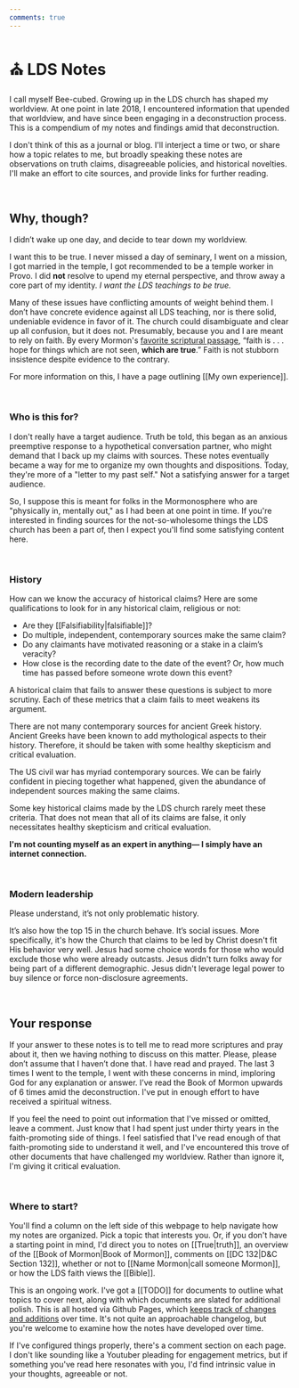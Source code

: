 ```yaml
---
comments: true
---
```

# ⛪ LDS Notes
I call myself Bee-cubed. Growing up in the LDS church has shaped my worldview. At one point in late 2018, I encountered information that upended that worldview, and have since been engaging in a deconstruction process. This is a compendium of my notes and findings amid that deconstruction.

I don't think of this as a journal or blog. I'll interject a time or two, or share how a topic relates to me, but broadly speaking these notes are observations on truth claims, disagreeable policies, and historical novelties. I'll make an effort to cite sources, and provide links for further reading.

&nbsp;

## Why, though?
I didn’t wake up one day, and decide to tear down my worldview.

I want this to be true. I never missed a day of seminary, I went on a mission, I got married in the temple, I got recommended to be a temple worker in Provo. I did **not** resolve to upend my eternal perspective, and throw away a core part of my identity. *I want the LDS teachings to be true.*

Many of these issues have conflicting amounts of weight behind them. I don’t have concrete evidence against all LDS teaching, nor is there solid, undeniable evidence in favor of it. The church could disambiguate and clear up all confusion, but it does not. Presumably, because you and I are meant to rely on faith. By every Mormon's [favorite scriptural passage](https://www.churchofjesuschrist.org/study/scriptures/bofm/alma/32?lang=eng&id=p21#p21), “faith is . . . hope for things which are not seen, **which are true**.” Faith is not stubborn insistence despite evidence to the contrary.

For more information on this, I have a page outlining [[My own experience]].

&nbsp;

### Who is this for?
I don't really have a target audience. Truth be told, this began as an anxious preemptive response to a hypothetical conversation partner, who might demand that I back up my claims with sources. These notes eventually became a way for me to organize my own thoughts and dispositions. Today, they're more of a "letter to my past self." Not a satisfying answer for a target audience.

So, I suppose this is meant for folks in the Mormonosphere who are "physically in, mentally out," as I had been at one point in time. If you're interested in finding sources for the not-so-wholesome things the LDS church has been a part of, then I expect you'll find some satisfying content here.

&nbsp;

### History
How can we know the accuracy of historical claims? Here are some qualifications to look for in any historical claim, religious or not:

- Are they [[Falsifiability|falsifiable]]?
- Do multiple, independent, contemporary sources make the same claim?
- Do any claimants have motivated reasoning or a stake in a claim’s veracity?
- How close is the recording date to the date of the event? Or, how much time has passed before someone wrote down this event?

A historical claim that fails to answer these questions is subject to more scrutiny. Each of these metrics that a claim fails to meet weakens its argument.

There are not many contemporary sources for ancient Greek history. Ancient Greeks have been known to add mythological aspects to their history. Therefore, it should be taken with some healthy skepticism and critical evaluation.

The US civil war has myriad contemporary sources. We can be fairly confident in piecing together what happened, given the abundance of independent sources making the same claims.

Some key historical claims made by the LDS church rarely meet these criteria. That does not mean that all of its claims are false, it only necessitates healthy skepticism and critical evaluation.

**I'm not counting myself as an expert in anything— I simply have an internet connection.**

&nbsp;

### Modern leadership
Please understand, it’s not only problematic history.

It’s also how the top 15 in the church behave. It’s social issues. More specifically, it's how the Church that claims to be led by Christ doesn't fit His behavior very well. Jesus had some choice words for those who would exclude those who were already outcasts. Jesus didn't turn folks away for being part of a different demographic. Jesus didn't leverage legal power to buy silence or force non-disclosure agreements.

&nbsp;

## Your response
If your answer to these notes is to tell me to read more scriptures and pray about it, then we having nothing to discuss on this matter. Please, please don’t assume that I haven’t done that. I have read and prayed. The last 3 times I went to the temple, I went with these concerns in mind, imploring God for any explanation or answer. I’ve read the Book of Mormon upwards of 6 times amid the deconstruction. I've put in enough effort to have received a spiritual witness.

If you feel the need to point out information that I've missed or omitted, leave a comment. Just know that I had spent just under thirty years in the faith-promoting side of things. I feel satisfied that I've read enough of that faith-promoting side to understand it well, and I've encountered this trove of other documents that have challenged my worldview. Rather than ignore it, I'm giving it critical evaluation.

&nbsp;

### Where to start?
You'll find a column on the left side of this webpage to help navigate how my notes are organized. Pick a topic that interests you. Or, if you don't have a starting point in mind, I'd direct you to notes on [[True|truth]], an overview of the [[Book of Mormon|Book of Mormon]], comments on [[DC 132|D&C Section 132]], whether or not to [[Name Mormon|call someone Mormon]], or how the LDS faith views the [[Bible]].

This is an ongoing work. I've got a [[TODO]] for documents to outline what topics to cover next, along with which documents are slated for additional polish. This is all hosted via Github Pages, which [keeps track of changes and additions](https://github.com/b3-exmo/b3-exmo.github.io/commits/main/) over time. It's not quite an approachable changelog, but you're welcome to examine how the notes have developed over time.

If I've configured things properly, there's a comment section on each page. I don't like sounding like a Youtuber pleading for engagement metrics, but if something you've read here resonates with you, I'd find intrinsic value in your thoughts, agreeable or not.